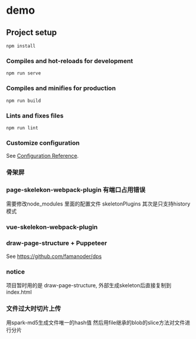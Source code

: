 # demo

## Project setup
```
npm install
```

### Compiles and hot-reloads for development
```
npm run serve
```

### Compiles and minifies for production
```
npm run build
```

### Lints and fixes files
```
npm run lint
```

### Customize configuration
See [Configuration Reference](https://cli.vuejs.org/config/).

### 骨架屏

### page-skelekon-webpack-plugin 有端口占用错误
需要修改node_modules 里面的配置文件 skeletonPlugins
其次是只支持history模式

### vue-skelekon-webpack-plugin

### draw-page-structure + Puppeteer
See https://github.com/famanoder/dps

### notice
项目暂时用的是 draw-page-structure, 外部生成skeleton后直接复制到index.html

### 文件过大时切片上传
用spark-md5生成文件唯一的hash值
然后用file继承的blob的slice方法对文件进行分片
